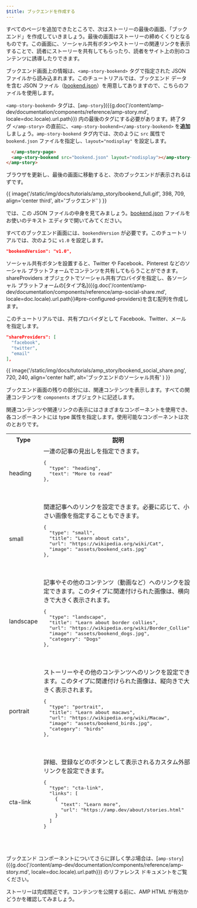 ```yaml
---
$title: ブックエンドを作成する
---
```


すべてのページを追加できたところで、次はストーリーの最後の画面、「ブックエンド」を作成していきましょう。最後の画面はストーリーの締めくくりとなるものです。この画面に、ソーシャル共有ボタンやストーリーの関連リンクを表示することで、読者にストーリーを共有してもらったり、読者をサイト上の別のコンテンツに誘導したりできます。

ブックエンド画面上の情報は、`<amp-story-bookend>` タグで指定された JSON ファイルから読み込まれます。このチュートリアルでは、ブックエンド データを含む JSON ファイル（[bookend.json](https://github.com/ampproject/docs/blob/master/tutorial_source/amp-pets-story/bookend.json)）を用意してありますので、こちらのファイルを使用します。

`<amp-story-bookend>` タグは、[`amp-story`]({{g.doc('/content/amp-dev/documentation/components/reference/amp-story.md', locale=doc.locale).url.path}}) 内の最後のタグにする必要があります。終了タグ `</amp-story>` の直前に、`<amp-story-bookend></amp-story-bookend>` を**追加**しましょう。`amp-story-bookend` タグ内では、次のように `src` 属性で `bookend.json` ファイルを指定し、`layout="nodisplay"` を設定します。

```html hl_lines="2"
  </amp-story-page>
  <amp-story-bookend src="bookend.json" layout="nodisplay"></amp-story-bookend>
</amp-story>
```

ブラウザを更新し、最後の画面に移動すると、次のブックエンドが表示されるはずです。

{{ image('/static/img/docs/tutorials/amp_story/bookend_full.gif', 398, 709, align='center third', alt='ブックエンド' ) }}

では、この JSON ファイルの中身を見てみましょう。[bookend.json](https://github.com/ampproject/docs/blob/master/tutorial_source/amp-pets-story/bookend.json) ファイルをお使いのテキスト エディタで開いてみてください。

すべてのブックエンド画面には、`bookendVersion` が必要です。このチュートリアルでは、次のように `v1.0` を設定します。

```json
"bookendVersion": "v1.0",
```

ソーシャル共有ボタンを設置すると、Twitter や Facebook、Pinterest などのソーシャル プラットフォームでコンテンツを共有してもらうことができます。shareProviders オブジェクトでソーシャル共有プロバイダを指定し、各ソーシャル プラットフォームの[タイプ名]({{g.doc('/content/amp-dev/documentation/components/reference/amp-social-share.md', locale=doc.locale).url.path}}#pre-configured-providers)を含む配列を作成します。

このチュートリアルでは、共有プロバイダとして Facebook、Twitter、メールを指定します。

```json
"shareProviders": [
  "facebook",
  "twitter",
  "email"
],
```

{{ image('/static/img/docs/tutorials/amp_story/bookend_social_share.png', 720, 240, align='center half', alt='ブックエンドのソーシャル共有' ) }}

ブックエンド画面の残りの部分には、関連コンテンツを表示します。すべての関連コンテンツを `components` オブジェクトに記述します。

関連コンテンツや関連リンクの表示にはさまざまなコンポーネントを使用でき、各コンポーネントには type 属性を指定します。使用可能なコンポーネントは次のとおりです。

<table>
<thead>
<tr>
  <th width="20%">Type</th>
  <th>説明</th>
</tr>
<tr>
  <td>heading</td>
  <td>一連の記事の見出しを指定できます。
<pre class="nopreline">
{
  "type": "heading",
  "text": "More to read"
},
</pre>
<br>
  <figure class="alignment-wrapper half">
  <amp-img src="/static/img/docs/tutorials/amp_story/bookend_heading.png" width="720" height="140" layout="responsive" alt="ブックエンドの見出し"></amp-img>
  </figure>
</td>
</tr>
<tr>
  <td>small</td>
  <td>関連記事へのリンクを設定できます。必要に応じて、小さい画像を指定することもできます。
<pre class="nopreline">
{
  "type": "small",
  "title": "Learn about cats",
  "url": "https://wikipedia.org/wiki/Cat",
  "image": "assets/bookend_cats.jpg"
},
</pre>
  <br>
  <figure class="alignment-wrapper half">
  <amp-img src="/static/img/docs/tutorials/amp_story/bookend_small.png" width="720" height="267" layout="responsive" alt="ブックエンドの小さい記事"></amp-img>
  </figure>
</td>
</tr>
<tr>
  <td>landscape</td>
  <td>記事やその他のコンテンツ（動画など）へのリンクを設定できます。このタイプに関連付けられた画像は、横向きで大きく表示されます。
<pre class="nopreline">
{
  "type": "landscape",
  "title": "Learn about border collies",
  "url": "https://wikipedia.org/wiki/Border_Collie",
  "image": "assets/bookend_dogs.jpg",
  "category": "Dogs"
},
</pre>
  <br>
  <figure class="alignment-wrapper half">
  <amp-img src="/static/img/docs/tutorials/amp_story/bookend_landscape.png" width="720" height="647" layout="responsive" alt="ブックエンドの横向きの記事"></amp-img>
  </figure>
</td>
</tr>
<tr>
  <td>portrait</td>
  <td>ストーリーやその他のコンテンツへのリンクを設定できます。このタイプに関連付けられた画像は、縦向きで大きく表示されます。
<pre class="nopreline">
{
  "type": "portrait",
  "title": "Learn about macaws",
  "url": "https://wikipedia.org/wiki/Macaw",
  "image": "assets/bookend_birds.jpg",
  "category": "birds"
},
</pre>
  <br>
  <figure class="alignment-wrapper half">
  <amp-img src="/static/img/docs/tutorials/amp_story/bookend_portrait.png" width="720" height="1018" layout="responsive" alt="ブックエンドの縦向きの記事"></amp-img>
  </figure>
</td>
</tr>
<tr>
  <td>cta-link</td>
  <td>詳細、登録などのボタンとして表示されるカスタム外部リンクを設定できます。
<pre class="nopreline">
{
  "type": "cta-link",
  "links": [
    {
      "text": "Learn more",
      "url": "https://amp.dev/about/stories.html"
    }
  ]
}
</pre>
  <br>
  <figure class="alignment-wrapper half">
  <amp-img src="/static/img/docs/tutorials/amp_story/bookend_cta.png" width="720" height="137" layout="responsive" alt="ブックエンドのカスタム外部リンク"></amp-img>
  </figure>
</td>
</tr>
</thead>
<tbody>
</tbody>
</table>

ブックエンド コンポーネントについてさらに詳しく学ぶ場合は、[`amp-story`]({{g.doc('/content/amp-dev/documentation/components/reference/amp-story.md', locale=doc.locale).url.path}}) のリファレンス ドキュメントをご覧ください。

ストーリーは完成間近です。コンテンツを公開する前に、AMP HTML が有効かどうかを確認してみましょう。
